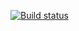 [![Build status](https://ci.appveyor.com/api/projects/status/sac63l1gcj3jq5ws?svg=true)](https://ci.appveyor.com/project/Aljona1988/transfer-test)
